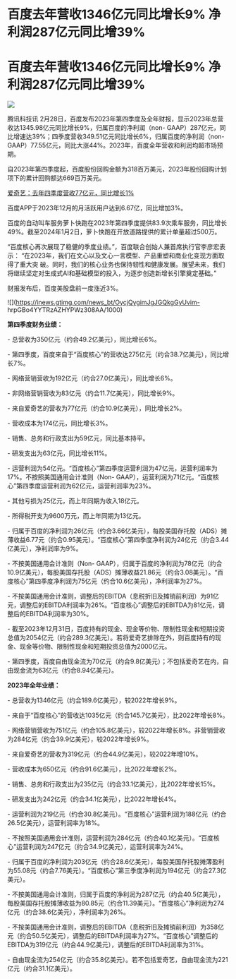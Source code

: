 # 百度去年营收1346亿元同比增长9% 净利润287亿元同比增39%

# 百度去年营收1346亿元同比增长9% 净利润287亿元同比增39%

![](https://inews.gtimg.com/news_bt/OFug6OVofuC9Igs1cwIkp-Y0Vr2d7hMdKblNj2kQvTKXwAA/1000)

腾讯科技讯 2月28日，百度发布2023年第四季度及全年财报，显示2023年总营收达1345.98亿元同比增长9%，归属百度的净利润（non-
GAAP）287亿元，同比增速达39%；四季度营收349.51亿元同比增长6%，归属百度的净利润（non-
GAAP）77.55亿元，同比大涨44%。2023年，百度全年营收和利润均超市场预期。

自2023年第四季度起，百度股份回购金额为318百万美元，2023年股份回购计划项下的累计回购额达669百万美元。

[爱奇艺：去年四季度营收77亿元，同比增长1%](https://news.qq.com/rain/a/20240228A068F500)

百度APP于2023年12月的月活跃用户达到6.67亿，同比增加3%。

百度的自动叫车服务萝卜快跑在2023年第四季度提供83.9次乘车服务，同比增长49%。截至2024年1月2日，萝卜快跑在开放道路提供的累计单量超过500万。

“百度核心再次展现了稳健的季度业绩。”，百度联合创始人兼首席执行官李彦宏表示：
“在2023年，我们在文心以及文心一言模型、产品重塑和商业化变现方面取得了重大突
破。同时，我们的核心业务也保持韧性和健康发展。展望未来，我们将继续坚定对生成式AI和基础模型的投入，为逐步创造新增长引擎奠定基础。”

财报发布后，百度美股盘前一度涨近3%。

![](https://inews.gtimg.com/news_bt/OycjQygimJgJGQkgGyUvim-
hrpGBo4YYTRzAZHYPWz308AA/1000)

**第四季度财务业绩：**

\- 总营收为350亿元（约合49.2亿美元），同比增长6%。

\- 第四季度，百度来自于“百度核心”的营收达275亿元（约合38.7亿美元），同比增长7%。

\- 网络营销营收为192亿元（约合27.0亿美元），同比增长6%。

\- 非网络营销营收为83亿元（约合11.7亿美元），同比增长9%。

\- 来自爱奇艺的营收为77亿元（约合10.9亿美元），同比增长2%。

\- 营收成本为174亿元，同比增长3%。

\- 销售、总务和行政支出为59亿元，同比基本持平。

\- 研发支出为63亿元，同比增长11%。

\- 运营利润为54亿元。“百度核心”第四季度运营利润为47亿元，运营利润率为17%。不按照美国通用会计准则（Non-
GAAP），运营利润为71亿元。“百度核心”第四季度运营利润为62亿元，运营利润率为23%。

\- 其他亏损为25亿元，而上年同期为收入18亿元。

\- 所得税开支为9600万元，而上年同期为13亿元。

\-
归属于百度的净利润为26亿元（约合3.66亿美元），每股美国存托股（ADS）摊薄收益6.77元（约合0.95美元）。“百度核心”第四季度净利润为24亿元（约合3.44亿美元），净利润率为9%。

\- 不按美国通用会计准则（Non-
GAAP），归属于百度的净利润为78亿元（约合10.9亿美元），每股美国存托股（ADS）摊薄收益21.86元（约合3.08美元）。“百度核心”第四季度净利润为75亿元（约合10.6亿美元），净利润率为27%。

\-
不按美国通用会计准则，调整后的EBITDA（息税折旧及摊销前利润）为91亿元，调整后的EBITDA利润率为26%。“百度核心”调整后的EBITDA为81亿元，调整后的EBITDA利润率为30%。

\-
截至2023年12月31日，百度持有的现金、现金等价物、限制性现金和短期投资总值为2054亿元（约合289.3亿美元）。若将爱奇艺排除在外，则百度持有的现金、现金等价物、限制性现金和短期投资总值为2000亿元。

\- 第四季度，百度自由现金流为70亿元（约合9.8亿美元）；不包括爱奇艺在内，自由现金流为63亿元（约合8.94亿美元）。

**2023年全年业绩：**

\- 总营收为1346亿元（约合189.6亿美元），较2022年增长9%。

\- 来自于“百度核心”的营收达1035亿元（约合145.7亿美元），比2022年增长8%。

\- 网络营销营收为751亿元（约合105.8亿美元），较2022年增长8%。非营销营收为284亿元（约合39.9亿美元），较2022年增长9%。

\- 来自爱奇艺的营收为319亿元（约合44.9亿美元），较2022年增10%。

\- 营收成本为650亿元（约合91.6亿美元），比2022年增长2%。

\- 销售、总务和行政支出为235亿元（约合33.1亿美元），比2022年增长15%。

\- 研发支出为242亿元（约合34.1亿美元），比2022年增长4%。

\- 运营利润为219亿元（约合30.8亿美元）。“百度核心”运营利润为188亿元（约合26.5亿美元），运营利润率为18%。

\- 不按照美国通用会计准则，运营利润为284亿元（约合40.1亿美元）。“百度核心”运营利润为247亿元（约合34.9亿美元），运营利润率为24%。

\-
归属于百度的净利润为203亿元（约合28.6亿美元），每股美国存托股摊薄盈利为55.08元（约合7.76美元）。“百度核心”第三季度净利润为194亿元（约合27.3亿美元）。

\-
不按美国通用会计准则，归属于百度的净利润为287亿元（约合40.5亿美元），每股美国存托股摊薄收益为80.85元（约合11.39美元）。“百度核心”净利润为274亿元（约合38.6亿美元），净利润率为26%。

\-
不按美国通用会计准则，调整后的EBITDA（息税折旧及摊销前利润）为358亿元（约合50.5亿美元），调整后的EBITDA利润率为27%。“百度核心”调整后的EBITDA为319亿元（约合44.9亿美元），调整后的EBITDA利润率为31%。

\- 自由现金流为254亿元（约合35.8亿美元）。若不包括爱奇艺，自由现金流为221亿元（约合31.1亿美元）。

